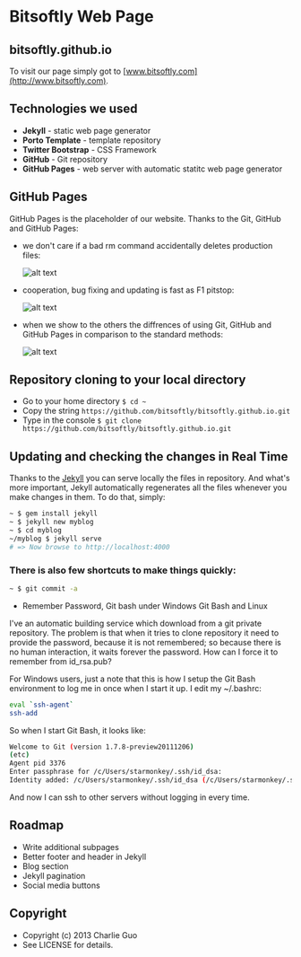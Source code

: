 Bitsoftly Web Page
===================
bitsoftly.github.io
-------------------
To visit our page simply got to [www.bitsoftly.com](http://www.bitsoftly.com).

## Technologies we used

* **Jekyll** - static web page generator
* **Porto Template** - template repository
* **Twitter Bootstrap** - CSS Framework
* **GitHub** - Git repository
* **GitHub Pages** - web server with automatic statitc web page generator

## GitHub Pages

GitHub Pages is the placeholder of our website.
Thanks to the Git, GitHub and GitHub Pages:

- we don't care if a bad rm command accidentally deletes production files:
 
  ![alt text](http://i.imgur.com/Gf03RPe.gif "we don't care if a bad rm command accidentally deletes production files")

- cooperation, bug fixing and updating is fast as F1 pitstop:
 
  ![alt text](http://i.imgur.com/BPKQ2hX.gif "cooperation, bug fixing and updating is fast as F1 pitstop")

- when we show to the others the diffrences of using Git, GitHub and GitHub Pages in comparison to the standard methods:
 
  ![alt text](http://i.imgur.com/wD7lRWR.gif "when we show to the others the diffrences of using Git, GitHub and GitHub Pages in comparison to the standard methods")


## Repository cloning to your local directory

* Go to your home directory `$ cd ~`
* Copy the string `https://github.com/bitsoftly/bitsoftly.github.io.git`
* Type in the console `$ git clone https://github.com/bitsoftly/bitsoftly.github.io.git`

## Updating and checking the changes in Real Time

Thanks to the [Jekyll](http://jekyllrb.com/) you can serve locally the files in repository. And what's more important, Jekyll automatically regenerates all the files whenever you make changes in them.
To do that, simply:
```bash
~ $ gem install jekyll
~ $ jekyll new myblog
~ $ cd myblog
~/myblog $ jekyll serve
# => Now browse to http://localhost:4000
```


### There is also few shortcuts to make things quickly:
```bash
~ $ git commit -a
```

* Remember Password, Git bash under Windows Git Bash and Linux

I've an automatic building service which download from a git private repository. The problem is that when it tries to clone repository it need to provide the password, because it is not remembered; so because there is no human interaction, it waits forever the password. How can I force it to remember from id_rsa.pub?

For Windows users, just a note that this is how I setup the Git Bash environment to log me in once when I start it up. I edit my ~/.bashrc:
```bash
eval `ssh-agent`
ssh-add
```
So when I start Git Bash, it looks like:

```bash
Welcome to Git (version 1.7.8-preview20111206)
(etc)
Agent pid 3376
Enter passphrase for /c/Users/starmonkey/.ssh/id_dsa:
Identity added: /c/Users/starmonkey/.ssh/id_dsa (/c/Users/starmonkey/.ssh/id_dsa)
```
And now I can ssh to other servers without logging in every time.


## Roadmap
* Write additional subpages
* Better footer and header in Jekyll
* Blog section
* Jekyll pagination
* Social media buttons

## Copyright

* Copyright (c) 2013 Charlie Guo
* See LICENSE for details.
